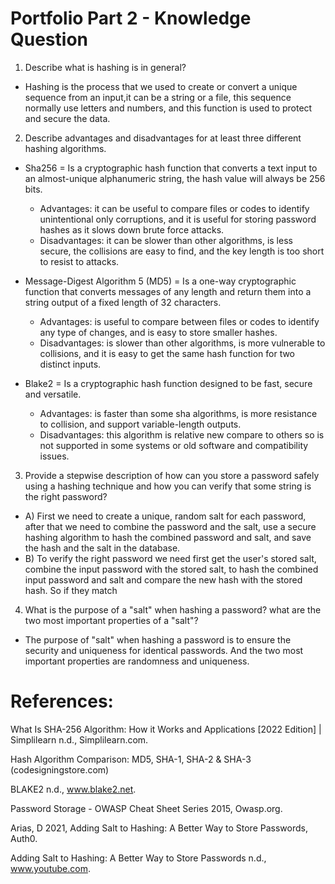 # Portfolio Part 2 - Knowledge Question

1. Describe what is hashing is in general?

  - Hashing is the process that we used to create or convert a unique sequence
 from an input,it can be a string or a file, this sequence normally use letters and numbers,
 and this function is used to protect and secure the data.

2. Describe advantages and disadvantages for at least three different
   hashing algorithms.

  - Sha256 = Is a cryptographic hash function that converts a text input to an almost-unique alphanumeric string,
    the hash value will always be 256 bits.
    - Advantages: it can be useful to compare files or codes to identify unintentional only corruptions, and it is
      useful for storing password hashes as it slows down brute force attacks.
    - Disadvantages: it can be slower than other algorithms, is less secure, the collisions are easy to find, and the
      key length is too short to resist to attacks.
  
  - Message-Digest Algorithm 5 (MD5) = Is a one-way cryptographic function that converts messages of any length and 
    return them into a string output of a fixed length of 32 characters.
    - Advantages: is useful to compare between files or codes to identify any type of changes, and is easy to store
      smaller hashes.
    - Disadvantages: is slower than other algorithms, is more vulnerable to collisions, and it is easy to get the same
      hash function for two distinct inputs.
    
  - Blake2 = Is a cryptographic hash function designed to be fast, secure and versatile.
    - Advantages: is faster than some sha algorithms, is more resistance to collision, and support variable-length
      outputs.
    - Disadvantages: this algorithm is relative new compare to others so is not supported in some
      systems or old software and compatibility issues.

3. Provide a stepwise description of how can you store a password safely using a hashing technique and how
   you can verify that some string is the right password?

  - A) First we need to create a unique, random salt for each password, after that we need to combine the password and
       the salt, use a secure hashing algorithm to hash the combined password and salt, and save the hash and the salt
       in the database.
  - B) To verify the right password we need first get the user's stored salt, combine the input password with the stored
       salt, to hash the combined input password and salt and compare the new hash with the stored hash. So if they
       match

4. What is the purpose of a "salt" when hashing a password? what are the two most important properties of a "salt"?

  - The purpose of "salt" when hashing a password is to ensure the security and uniqueness for identical passwords. And 
    the two most important properties are randomness and uniqueness.

# References:

What Is SHA-256 Algorithm: How it Works and Applications [2022 Edition] | Simplilearn n.d., Simplilearn.com.

Hash Algorithm Comparison: MD5, SHA-1, SHA-2 & SHA-3 (codesigningstore.com)

BLAKE2 n.d., www.blake2.net.

Password Storage - OWASP Cheat Sheet Series 2015, Owasp.org.

Arias, D 2021, Adding Salt to Hashing: A Better Way to Store Passwords, Auth0.

Adding Salt to Hashing: A Better Way to Store Passwords n.d., www.youtube.com.

